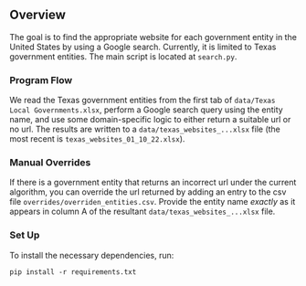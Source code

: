 ## Overview

The goal is to find the appropriate website for each government entity in the United States by using a Google search.
Currently, it is limited to Texas government entities. The main script is located at `search.py`.

### Program Flow

We read the Texas government entities from the first tab of `data/Texas Local Governments.xlsx`, perform a Google search query using the entity name, and use some domain-specific logic to either return a suitable url or no url. The results are written to a `data/texas_websites_...xlsx` file (the most recent is `texas_websites_01_10_22.xlsx`).

### Manual Overrides

If there is a government entity that returns an incorrect url under the current algorithm, you can override the url returned by adding an entry to the csv file `overrides/overriden_entities.csv`. Provide the entity name _exactly_ as it appears in column A of the resultant `data/texas_websites_...xlsx` file.

### Set Up

To install the necessary dependencies, run:

```
pip install -r requirements.txt
```
